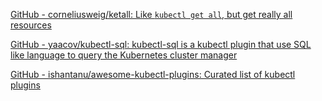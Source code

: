
[GitHub - corneliusweig/ketall: Like `kubectl get all`, but get really all resources](https://github.com/corneliusweig/ketall)

[GitHub - yaacov/kubectl-sql: kubectl-sql is a kubectl plugin that use SQL like language to query the Kubernetes cluster manager](https://github.com/yaacov/kubectl-sql)

[GitHub - ishantanu/awesome-kubectl-plugins: Curated list of kubectl plugins](https://github.com/ishantanu/awesome-kubectl-plugins)
